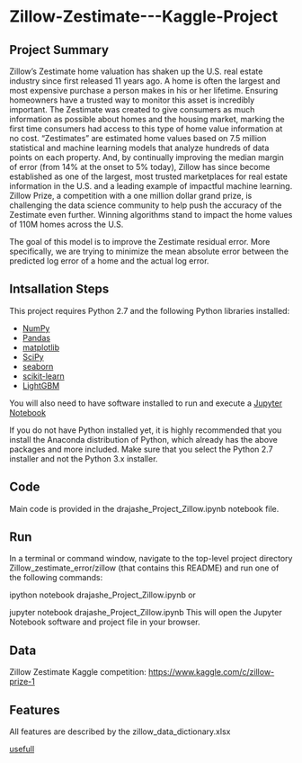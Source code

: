 # Zillow-Zestimate---Kaggle-Project
## Project Summary
Zillow’s Zestimate home valuation has shaken up the U.S. real estate industry since first released 11 years ago. A home is often the largest and most expensive purchase a person makes in his or her lifetime. Ensuring homeowners have a trusted way to monitor this asset is incredibly important. The Zestimate was created to give consumers as much information as possible about homes and the housing market, marking the first time consumers had access to this type of home value information at no cost. “Zestimates” are estimated home values based on 7.5 million statistical and machine learning models that analyze hundreds of data points on each property. And, by continually improving the median margin of error (from 14% at the onset to 5% today), Zillow has since become established as one of the largest, most trusted marketplaces for real estate information in the U.S. and a leading example of impactful machine learning. Zillow Prize, a competition with a one million dollar grand prize, is challenging the data science community to help push the accuracy of the Zestimate even further. Winning algorithms stand to impact the home values of 110M homes across the U.S.

The goal of this model is to improve the Zestimate residual error. More specifically, we are trying to minimize the mean absolute error between the predicted log error of a home and the actual log error.

## Intsallation Steps

This project requires Python 2.7 and the following Python libraries installed:

- [NumPy](http://www.numpy.org/)
- [Pandas](https://pandas.pydata.org/)
- [matplotlib](https://matplotlib.org/)
- [SciPy](https://www.scipy.org/)
- [seaborn](https://seaborn.pydata.org/)
- [scikit-learn](https://scikit-learn.org/stable/)
- [LightGBM](https://lightgbm.readthedocs.io/en/latest/)

You will also need to have software installed to run and execute a [Jupyter Notebook](https://jupyter.org/)

If you do not have Python installed yet, it is highly recommended that you install the Anaconda distribution of Python, which already has the above packages and more included. Make sure that you select the Python 2.7 installer and not the Python 3.x installer.

## Code
Main code is provided in the drajashe_Project_Zillow.ipynb notebook file.

## Run
In a terminal or command window, navigate to the top-level project directory Zillow_zestimate_error/zillow (that contains this README) and run one of the following commands:

ipython notebook drajashe_Project_Zillow.ipynb
or

jupyter notebook drajashe_Project_Zillow.ipynb
This will open the Jupyter Notebook software and project file in your browser.

## Data
Zillow Zestimate Kaggle competition: https://www.kaggle.com/c/zillow-prize-1

##  Features

All features are described by the zillow_data_dictionary.xlsx

[usefull](https://nycdatascience.com/blog/student-works/zillow-zestimate-kaggle-competition/)


